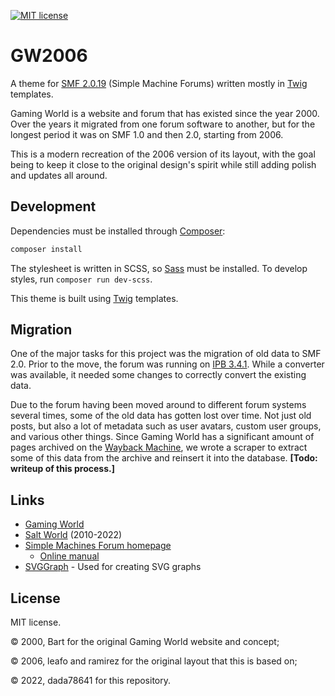 [![MIT license](https://img.shields.io/badge/license-MIT-brightgreen.svg)](https://opensource.org/licenses/MIT)

# GW2006

A theme for [SMF 2.0.19](https://www.simplemachines.org/) (Simple Machine Forums) written mostly in [Twig](https://twig.symfony.com/) templates.

Gaming World is a website and forum that has existed since the year 2000. Over the years it migrated from one forum software to another, but for the longest period it was on SMF 1.0 and then 2.0, starting from 2006.

This is a modern recreation of the 2006 version of its layout, with the goal being to keep it close to the original design's spirit while still adding polish and updates all around.

## Development

Dependencies must be installed through [Composer](https://getcomposer.org/):

```sh
composer install
```

The stylesheet is written in SCSS, so [Sass](https://sass-lang.com/) must be installed. To develop styles, run `composer run dev-scss`.

This theme is built using [Twig](https://twig.symfony.com/) templates. 

## Migration

One of the major tasks for this project was the migration of old data to SMF 2.0. Prior to the move, the forum was running on [IPB 3.4.1](https://invisioncommunity.com/). While a converter was available, it needed some changes to correctly convert the existing data.

Due to the forum having been moved around to different forum systems several times, some of the old data has gotten lost over time. Not just old posts, but also a lot of metadata such as user avatars, custom user groups, and various other things. Since Gaming World has a significant amount of pages archived on the [Wayback Machine](https://archive.org/), we wrote a scraper to extract some of this data from the archive and reinsert it into the database. **[Todo: writeup of this process.]**

## Links

* [Gaming World](https://gamingw.net/)
* [Salt World](https://saltworld.net/) (2010-2022)
* [Simple Machines Forum homepage](https://www.simplemachines.org/)
    * [Online manual](https://wiki.simplemachines.org/)
* [SVGGraph](https://www.goat1000.com/svggraph.php) - Used for creating SVG graphs

## License

MIT license.

© 2000, Bart for the original Gaming World website and concept;

© 2006, leafo and ramirez for the original layout that this is based on;

© 2022, dada78641 for this repository.
